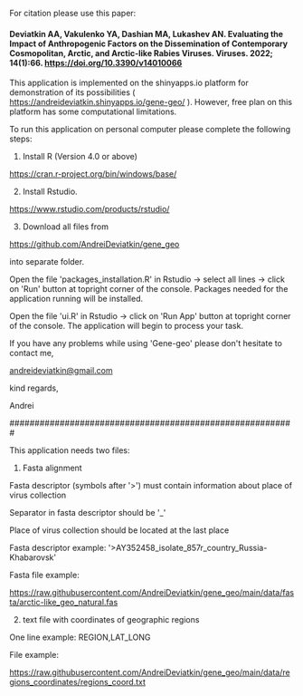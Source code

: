 For citation please use this paper:

#### Deviatkin AA, Vakulenko YA, Dashian MA, Lukashev AN. Evaluating the Impact of Anthropogenic Factors on the Dissemination of Contemporary Cosmopolitan, Arctic, and Arctic-like Rabies Viruses. Viruses. 2022; 14(1):66. https://doi.org/10.3390/v14010066

This application is implemented on the shinyapps.io platform for demonstration of its possibilities ( https://andreideviatkin.shinyapps.io/gene-geo/ ). However, free plan on this platform has some computational limitations.

To run this application on personal computer please complete the following steps:

1. Install R (Version 4.0 or above)

https://cran.r-project.org/bin/windows/base/

2. Install Rstudio.

https://www.rstudio.com/products/rstudio/


3. Download all files from

https://github.com/AndreiDeviatkin/gene_geo

into separate folder. 

Open the file 'packages_installation.R' in Rstudio -> select all lines -> click on 'Run' button at topright corner of the console. Packages needed for the application running will be installed.

Open the file 'ui.R' in Rstudio -> click on 'Run App' button at topright corner of the console. The application will begin to process your task.

If you have any problems while using 'Gene-geo' please don't hesitate to contact me,

andreideviatkin@gmail.com

kind regards,

Andrei

#########################################################

This application needs two files:

1. Fasta alignment

Fasta descriptor (symbols after '>') must contain information about place of virus collection

Separator in fasta descriptor should be '_'

Place of virus collection should be located at the last place

Fasta descriptor example: '>AY352458_isolate_857r_country_Russia-Khabarovsk'

Fasta file example:

https://raw.githubusercontent.com/AndreiDeviatkin/gene_geo/main/data/fasta/arctic-like_geo_natural.fas

2. text file with coordinates of geographic regions

One line example: REGION,LAT_LONG

File example:

https://raw.githubusercontent.com/AndreiDeviatkin/gene_geo/main/data/regions_coordinates/regions_coord.txt
